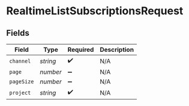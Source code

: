 # RealtimeListSubscriptionsRequest


## Fields

| Field              | Type               | Required           | Description        |
| ------------------ | ------------------ | ------------------ | ------------------ |
| `channel`          | *string*           | :heavy_check_mark: | N/A                |
| `page`             | *number*           | :heavy_minus_sign: | N/A                |
| `pageSize`         | *number*           | :heavy_minus_sign: | N/A                |
| `project`          | *string*           | :heavy_check_mark: | N/A                |